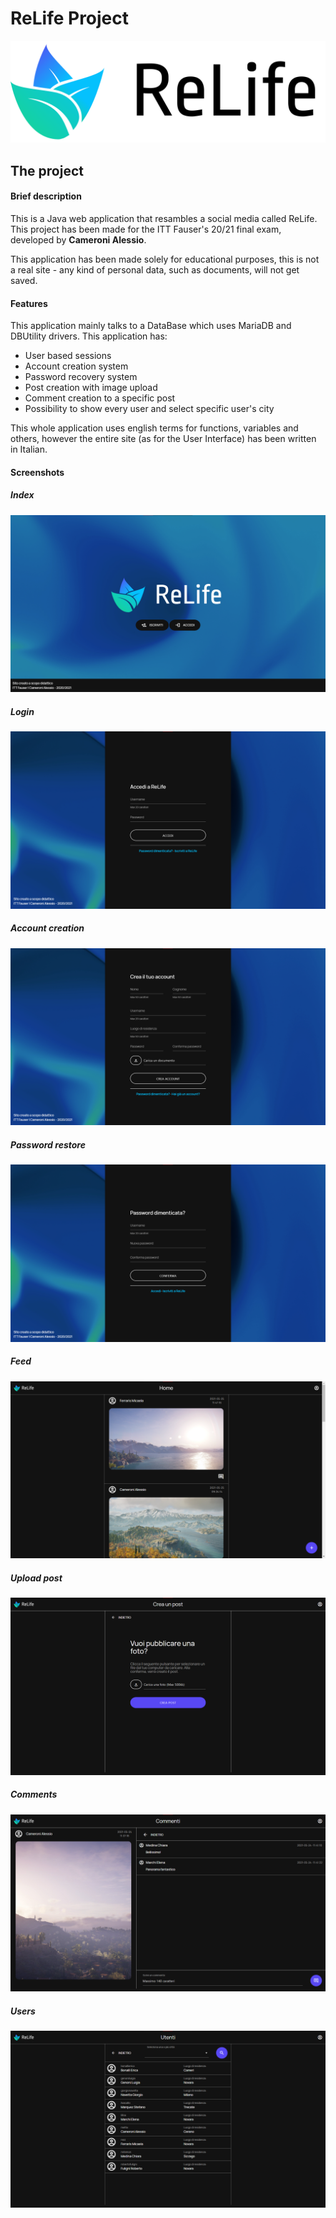 # ReLife Project

![](https://github.com/alessiocameroni/relifeproject/blob/master/src/main/webapp/resources/img/png/logo-gr-txt-bl.png)

## The project
#### Brief description
This is a Java web application that resambles a social media called ReLife.
This project has been made for the ITT Fauser's 20/21 final exam, developed by **Cameroni Alessio**.

This application has been made solely for educational purposes, this is not a real site - any kind of personal data, such as documents, will not get saved.


#### Features
This application mainly talks to a DataBase which uses MariaDB and DBUtility drivers.
This application has:
- User based sessions
- Account creation system
- Password recovery system
- Post creation with image upload
- Comment creation to a specific post
- Possibility to show every user and select specific user's city

This whole application uses english terms for functions, variables and others, however the entire site (as for the User Interface) has been written in Italian.

#### Screenshots
##### Index
![](https://github.com/alessiocameroni/relifeproject/blob/master/src/main/webapp/resources/img/screenshots/index.png)

##### Login
![](https://github.com/alessiocameroni/relifeproject/blob/master/src/main/webapp/resources/img/screenshots/login.png)

##### Account creation
![](https://github.com/alessiocameroni/relifeproject/blob/master/src/main/webapp/resources/img/screenshots/creaaccount.png)

##### Password restore
![](https://github.com/alessiocameroni/relifeproject/blob/master/src/main/webapp/resources/img/screenshots/recuperapassword.png)

##### Feed
![](https://github.com/alessiocameroni/relifeproject/blob/master/src/main/webapp/resources/img/screenshots/feed.png)

##### Upload post
![](https://github.com/alessiocameroni/relifeproject/blob/master/src/main/webapp/resources/img/screenshots/caricapost.png)

##### Comments
![](https://github.com/alessiocameroni/relifeproject/blob/master/src/main/webapp/resources/img/screenshots/commenti.png)

##### Users
![](https://github.com/alessiocameroni/relifeproject/blob/master/src/main/webapp/resources/img/screenshots/users.png)
